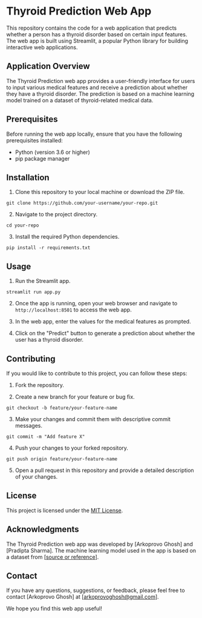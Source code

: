 # Thyroid Prediction Web App

This repository contains the code for a web application that predicts whether a person has a thyroid disorder based on certain input features. The web app is built using Streamlit, a popular Python library for building interactive web applications.

## Application Overview

The Thyroid Prediction web app provides a user-friendly interface for users to input various medical features and receive a prediction about whether they have a thyroid disorder. The prediction is based on a machine learning model trained on a dataset of thyroid-related medical data.

## Prerequisites

Before running the web app locally, ensure that you have the following prerequisites installed:

- Python (version 3.6 or higher)
- pip package manager

## Installation

1. Clone this repository to your local machine or download the ZIP file.

```
git clone https://github.com/your-username/your-repo.git
```

2. Navigate to the project directory.

```
cd your-repo
```

3. Install the required Python dependencies.

```
pip install -r requirements.txt
```

## Usage

1. Run the Streamlit app.

```
streamlit run app.py
```

2. Once the app is running, open your web browser and navigate to `http://localhost:8501` to access the web app.

3. In the web app, enter the values for the medical features as prompted.

4. Click on the "Predict" button to generate a prediction about whether the user has a thyroid disorder.

## Contributing

If you would like to contribute to this project, you can follow these steps:

1. Fork the repository.

2. Create a new branch for your feature or bug fix.

```
git checkout -b feature/your-feature-name
```

3. Make your changes and commit them with descriptive commit messages.

```
git commit -m "Add feature X"
```

4. Push your changes to your forked repository.

```
git push origin feature/your-feature-name
```

5. Open a pull request in this repository and provide a detailed description of your changes.

## License

This project is licensed under the [MIT License](LICENSE).

## Acknowledgments

The Thyroid Prediction web app was developed by [Arkoprovo Ghosh] and [Pradipta Sharma]. The machine learning model used in the app is based on a dataset from [[source or reference](https://archive.ics.uci.edu/dataset/102/thyroid+disease)].

## Contact

If you have any questions, suggestions, or feedback, please feel free to contact [Arkoprovo Ghosh] at [arkoprovoghosh@gmail.com].

We hope you find this web app useful!
